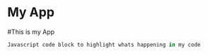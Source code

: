 My App
=====

#This is my App

```javascript
Javascript code block to highlight whats happening in my code



